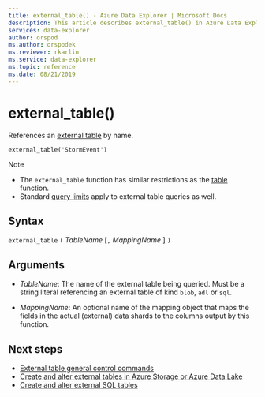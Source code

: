 ```yaml
---
title: external_table() - Azure Data Explorer | Microsoft Docs
description: This article describes external_table() in Azure Data Explorer.
services: data-explorer
author: orspod
ms.author: orspodek
ms.reviewer: rkarlin
ms.service: data-explorer
ms.topic: reference
ms.date: 08/21/2019
---
```

# external_table()

References an [external table](schema-entities/externaltables.md) by name.

```kusto
external_table('StormEvent')
```

> [!NOTE]
> * The `external_table` function has similar restrictions as the [table](tablefunction.md) function.
> * Standard [query limits](../concepts/querylimits.md) apply to external table queries as well.

## Syntax

`external_table` `(` *TableName* [`,` *MappingName* ] `)`

## Arguments

* *TableName*: The name of the external table being queried.
  Must be a string literal referencing an external table of kind
  `blob`, `adl` or `sql`.

* *MappingName*: An optional name of the mapping object that maps the
  fields in the actual (external) data shards to the columns output
  by this function.

## Next steps

* [External table general control commands](../management/externaltables.md)
* [Create and alter external tables in Azure Storage or Azure Data Lake](../management/external-tables-azurestorage-azuredatalake.md)
* [Create and alter external SQL tables](../management/external-sql-tables.md)
